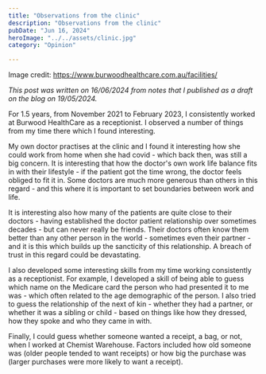 ```yaml
---
title: "Observations from the clinic"
description: "Observations from the clinic"
pubDate: "Jun 16, 2024"
heroImage: "../../assets/clinic.jpg"
category: "Opinion"

---
```


Image credit: https://www.burwoodhealthcare.com.au/facilities/

_This post was written on 16/06/2024 from notes that I published as a draft on the blog on 19/05/2024._

For 1.5 years, from November 2021 to February 2023, I consistently worked at Burwood HealthCare as a receptionist. I observed a number of things from my time there which I found interesting.

My own doctor practises at the clinic and I found it interesting how she could work from home when she had covid - which back then, was still a big concern. It is interesting that how the doctor's own work life balance fits in with their lifestyle - if the patient got the time wrong, the doctor feels obliged to fit it in. Some doctors are much more generous than others in this regard - and this where it is important to set boundaries between work and life.

It is interesting also how many of the patients are quite close to their doctors - having established the doctor patient relationship over sometimes decades - but can never really be friends. Their doctors often know them better than any other person in the world - sometimes even their partner - and it is this which builds up the sancticity of this relationship. A breach of trust in this regard could be devastating.

I also developed some interesting skills from my time working consistently as a receptionist. For example, I developed a skill of being able to guess which name on the Medicare card the person who had presented it to me was - which often related to the age demographic of the person. I also tried to guess the relationship of the next of kin - whether they had a partner, or whether it was a sibling or child - based on things like how they dressed, how they spoke and who they came in with.

Finally, I could guess whether someone wanted a receipt, a bag, or not, when I worked at Chemist Warehouse. Factors included how old someone was (older people tended to want receipts) or how big the purchase was (larger purchases were more likely to want a receipt).